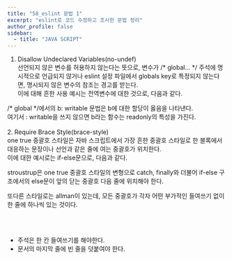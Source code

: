 ```yaml
---
title: "58_eslint 문법 1"
excerpt: "eslint로 코드 수정하고 조사한 문법 정리"
author_profile: false
sidebar:
  - title: "JAVA SCRIPT"
---
```

1. Disallow Undeclared Variables(no-undef)<br>
선언되지 않은 변수를 허용하지 않는다는 뜻으로, 변수가 /* global... */ 주석에 명시적으로
언급되지 않거나 eslint 설정 파일에서 globals key로 특정되지 않는다면, 명시되지 않은 변수의
참조는 경고를 받는다.<br>
이에 대해 흔한 사용 예시는 전역변수에 대한 것으로, 다음과 같다.
<script src="https://gist.github.com/nyj001012/3f8a4badb7b0196ae6d176b299d7192c.js"></script>
/* global &#42;/에서의 b: writable 문법은 b에 대한 할당이 옳음을 나타낸다.<br>
여기서 : writable을 쓰지 않으면 b라는 함수는 readonly의 특성을 가진다.<br><br>
2. Require Brace Style(brace-style)<br>
one true 중괄호 스타일은 자바 스크립트에서 가장 흔한 중괄호 스타일로 한 블록에서 대응하는 문장이나
선언과 같은 줄에 여는 중괄호가 위치한다. <br>
이에 대한 예시로는 if-else문으로, 다음과 같다.
<script src="https://gist.github.com/nyj001012/06f4b32f3c58e93c4636bfb3582e2a3b.js"></script>
stroustrup은 one true 중괄호 스타일의 변형으로 catch, finally와 더불어 if-else 구조에서의 else문이
앞의 닫는 중괄호 다음 줄에 위치해야 한다.
<script src="https://gist.github.com/nyj001012/937de5a78ed70ec991d7ff98fa8804e1.js"></script>
또다른 스타일로는 allman이 있는데, 모든 중괄호가 각자 어떤 부가적인 들여쓰기 없이 한 줄에
하나씩 있는 것이다.
<script src="https://gist.github.com/nyj001012/d23b0f9f6a7a67d9cb44309a5d2e1150.js"></script>
<br><br>
+ 주석은 한 칸 들여쓰기를 해야한다.<br>
+ 문서의 마지막 줄에 빈 줄을 덧붙여야 한다.<br>
